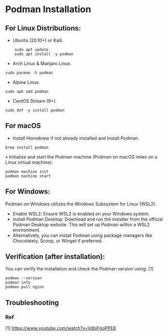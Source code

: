 # Podman Installation

## **For Linux Distributions:**

* Ubuntu (20.10+) or Kaili.
```
    sudo apt update
    sudo apt install -y podman
```

* Arch Linux & Manjaro Linux. 

`sudo pacman -S podman`

* Alpine Linux. 

`sudo apk add podman`

* CentOS Stream (9+). 

`sudo dnf -y install podman`


## For macOS 

* Install Homebrew if not already installed and Install Podman. 
    
`brew install podman`

• Initialize and start the Podman machine (Podman on macOS relies on a Linux virtual machine): 

```
podman machine init
podman machine start
```

## For Windows: 

Podman on Windows utilizes the Windows Subsystem for Linux (WSL2). 

* Enable WSL2: Ensure WSL2 is enabled on your Windows system. 
* Install Podman Desktop: Download and run the installer from the official Podman Desktop website. This will set up Podman within a WSL2 environment. 
* Alternatively, you can install Podman using package managers like Chocolately, Scoop, or Winget if preferred. 

## Verification (after installation): 

You can verify the installation and check the Podman version using: [1]  

```
podman --version
podman info
podman pull nginx
```

## Troubleshooting



### Ref

[1] https://www.youtube.com/watch?v=VdbjFgqPPE8

